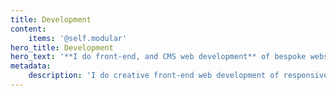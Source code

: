 ```yaml
---
title: Development
content:
    items: '@self.modular'
hero_title: Development
hero_text: '**I do front-end, and CMS web development** of bespoke websites, web apps, and webshops.'
metadata:
    description: 'I do creative front-end web development of responsive websites, and work with WordPress, Grav or Perch CMS for simple content management.'
---
```


